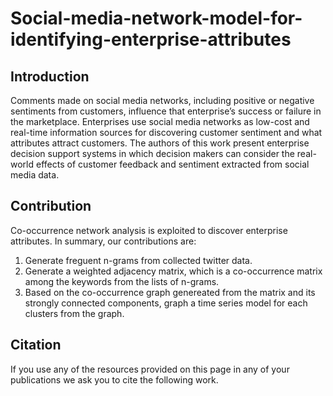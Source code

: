 # Social-media-network-model-for-identifying-enterprise-attributes

## Introduction
Comments made on social media networks, including positive or negative sentiments from customers, influence that enterprise’s 
success or failure in the marketplace. Enterprises use social media networks as low-cost and real-time information sources for 
discovering customer sentiment and what attributes attract customers. The authors of this work present enterprise decision support 
systems in which decision makers can consider the real-world effects of customer feedback and sentiment extracted from social media data. 

## Contribution
Co-occurrence network analysis is exploited to discover enterprise attributes. In summary, our contributions are:
1.  Generate freguent n-grams from collected twitter data.
2.  Generate a weighted adjacency matrix, which is a co-occurrence matrix among the keywords from the lists of n-grams.
3.  Based on the co-occurrence graph genereated from the matrix and its strongly connected components, graph a time series model for each clusters from the graph.

## Citation
If you use any of the resources provided on this page in any of your publications we ask you to cite the following work.
